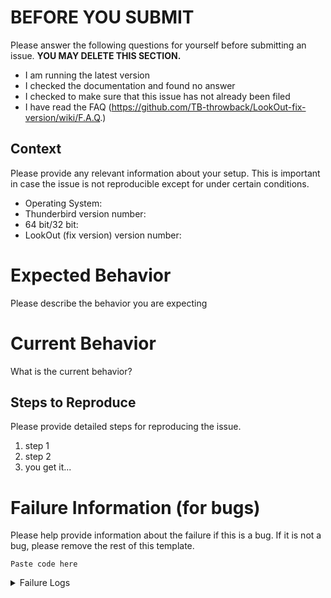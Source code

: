 # BEFORE YOU SUBMIT

Please answer the following questions for yourself before submitting an issue. **YOU MAY DELETE THIS SECTION.**

- I am running the latest version
- I checked the documentation and found no answer
- I checked to make sure that this issue has not already been filed
- I have read the FAQ (https://github.com/TB-throwback/LookOut-fix-version/wiki/F.A.Q.)

## Context

Please provide any relevant information about your setup. This is important in case the issue is not reproducible except for under certain conditions.

* Operating System:
* Thunderbird version number:
* 64 bit/32 bit:
* LookOut (fix version) version number:

# Expected Behavior

Please describe the behavior you are expecting

# Current Behavior

What is the current behavior?

## Steps to Reproduce

Please provide detailed steps for reproducing the issue.

1. step 1
2. step 2
3. you get it...

# Failure Information (for bugs)

Please help provide information about the failure if this is a bug. If it is not a bug, please remove the rest of this template.

```
Paste code here
```

<details>
<summary>Failure Logs</summary>

```
Paste Logs here
```
</details>
